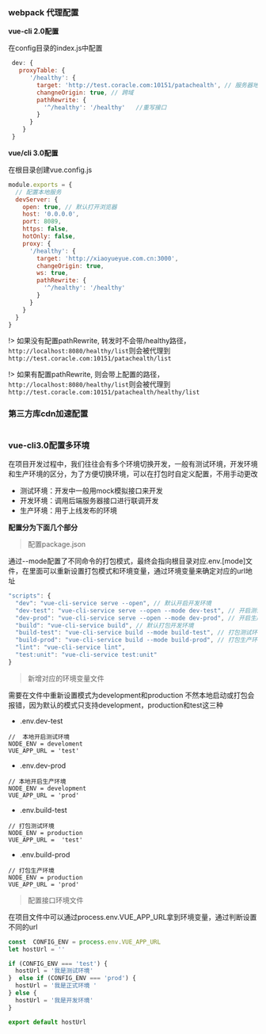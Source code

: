 ### webpack 代理配置

**vue-cli 2.0配置**

在config目录的index.js中配置

```js
 dev: {
   proxyTable: {
      '/healthy': {
        target: 'http://test.coracle.com:10151/patachealth', // 服务器地址
        changneOrigin: true, // 跨域
        pathRewrite: {
          '^/healthy': '/healthy'   //重写接口
        }
      }
    }
 }
```

**vue/cli 3.0配置**

在根目录创建vue.config.js
```js
module.exports = {
  // 配置本地服务
  devServer: {
    open: true, // 默认打开浏览器
    host: '0.0.0.0',
    port: 8089,
    https: false,
    hotOnly: false,
    proxy: {
      '/healthy': {
        target: 'http://xiaoyueyue.com.cn:3000',
        changeOrigin: true,
        ws: true,
        pathRewrite: {
          '^/healthy': '/healthy'
        }
      }
    }
  }
}
```

!> 如果没有配置pathRewrite, 转发时不会带/healthy路径，`http://localhost:8080/healthy/list`则会被代理到`http://test.coracle.com:10151/patachealth/list`

!> 如果有配置pathRewrite, 则会带上配置的路径，`http://localhost:8080/healthy/list`则会被代理到`http://test.coracle.com:10151/patachealth/healthy/list`


### 第三方库cdn加速配置

```
```

### vue-cli3.0配置多环境

在项目开发过程中，我们往往会有多个环境切换开发，一般有测试环境，开发环境和生产环境的区分，为了方便切换环境，可以在打包时自定义配置，不用手动更改

+ 测试环境：开发中一般用mock模拟接口来开发
+ 开发环境：调用后端服务器接口进行联调开发
+ 生产环境：用于上线发布的环境

**配置分为下面几个部分**

> 配置package.json

通过--mode配置了不同命令的打包模式，最终会指向根目录对应.env.[mode]文件，在里面可以重新设置打包模式和环境变量，通过环境变量来确定对应的url地址

```js
"scripts": {
  "dev": "vue-cli-service serve --open", // 默认开启开发环境
  "dev-test": "vue-cli-service serve --open --mode dev-test", // 开启测试环境
  "dev-prod": "vue-cli-service serve --open --mode dev-prod", // 开启生产环境
  "build": "vue-cli-service build", // 默认打包开发环境
  "build-test": "vue-cli-service build --mode build-test", // 打包测试环境
  "build-prod": "vue-cli-service build --mode build-prod", // 打包生产环境
  "lint": "vue-cli-service lint",
  "test:unit": "vue-cli-service test:unit"
}
```

> 新增对应的环境变量文件

需要在文件中重新设置模式为development和production 不然本地启动或打包会报错，因为默认的模式只支持development，production和test这三种

+ .env.dev-test 

```
//  本地开启测试环境
NODE_ENV = develoment
VUE_APP_URL = 'test'
```
+ .env.dev-prod

```
// 本地开启生产环境
NODE_ENV = development
VUE_APP_URL = 'prod'
```

+ .env.build-test

```
// 打包测试环境
NODE_ENV = production
VUE_APP_URL =  'test'
```

+ .env.build-prod

```
// 打包生产环境
NODE_ENV = production
VUE_APP_URL = 'prod'
```

> 配置接口环境文件

在项目文件中可以通过process.env.VUE_APP_URL拿到环境变量，通过判断设置不同的url

```js
const  CONFIG_ENV = process.env.VUE_APP_URL
let hostUrl = ''

if (CONFIG_ENV === 'test') {
  hostUrl = '我是测试环境'
}  else if (CONFIG_ENV === 'prod') {
  hostUrl = '我是正式环境 '
} else {
  hostUrl = '我是开发环境'
}

export default hostUrl
```